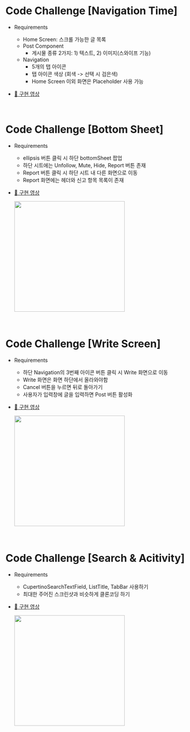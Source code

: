 # Code Challenge [Navigation Time]

- Requirements

  - Home Screen: 스크롤 가능한 글 목록
  - Post Component
    - 게시물 종류 2가지: 1) 텍스트, 2) 이미지(스와이프 기능)
  - Navigation
    - 5개의 탭 아이콘
    - 탭 아이콘 색상 (회색 -> 선택 시 검은색)
    - Home Screen 이외 화면은 Placeholder 사용 가능

- [🚀 구현 영상](https://imgur.com/a/wQPSKNL)

</br>

# Code Challenge [Bottom Sheet]

- Requirements

  - ellipsis 버튼 클릭 시 하단 bottomSheet 팝업
  - 하단 시트에는 Unfollow, Mute, Hide, Report 버튼 존재
  - Report 버튼 클릭 시 하단 시트 내 다른 화면으로 이동
  - Report 화면에는 헤더와 신고 항목 목록이 존재

- [🚀 구현 영상](https://imgur.com/a/wvrnTi1)

  <img src="./demo2.gif"  width="300"/>

</br>

# Code Challenge [Write Screen]

- Requirements

  - 하단 Navigation의 3번째 아이콘 버튼 클릭 시 Write 화면으로 이동
  - Write 화면은 화면 하단에서 올라와야함
  - Cancel 버튼을 누르면 뒤로 돌아가기
  - 사용자가 입력창에 글을 입력하면 Post 버튼 활성화

- [🚀 구현 영상](https://imgur.com/a/1ooo7hN)

  <img src="./demo3.gif"  width="300"/>

</br>

# Code Challenge [Search & Acitivity]

- Requirements

  - CupertinoSearchTextField, ListTitle, TabBar 사용하기
  - 최대한 주어진 스크린샷과 비슷하게 클론코딩 하기

- [🚀 구현 영상](https://imgur.com/a/C9yavyP)

  <img src="./demo4.gif"  width="300"/>

